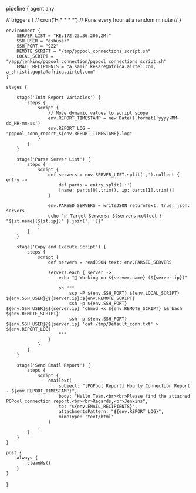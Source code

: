 pipeline {
    agent any

//    triggers {
//        cron('H * * * *') // Runs every hour at a random minute
//    }

    environment {
        SERVER_LIST = "KE:172.23.36.206,ZM:"
        SSH_USER = "esbuser"
        SSH_PORT = "922"
        REMOTE_SCRIPT = "/tmp/pgpool_connections_script.sh"
        LOCAL_SCRIPT = "/app/jenkins/pgpool_connection/pgpool_connections_script.sh"
        EMAIL_RECIPIENTS = "a_samir.kesare@africa.airtel.com, a_shristi.gupta@africa.airtel.com"
    }

    stages {

        stage('Init Report Variables') {
            steps {
                script {
                    // Move dynamic values to script scope
                    env.REPORT_TIMESTAMP = new Date().format('yyyy-MM-dd_HH-mm-ss')
                    env.REPORT_LOG = "pgpool_conn_report_${env.REPORT_TIMESTAMP}.log"
                }
            }
        }

        stage('Parse Server List') {
            steps {
                script {
                    def servers = env.SERVER_LIST.split(',').collect { entry ->
                        def parts = entry.split(':')
                        [name: parts[0].trim(), ip: parts[1].trim()]
                    }

                    env.PARSED_SERVERS = writeJSON returnText: true, json: servers
                    echo "✅ Target Servers: ${servers.collect { "${it.name}(${it.ip})" }.join(', ')}"
                }
            }
        }

        stage('Copy and Execute Script') {
            steps {
                script {
                    def servers = readJSON text: env.PARSED_SERVERS

                    servers.each { server ->
                        echo "🔧 Working on ${server.name} (${server.ip})"

                        sh """
                            scp -P ${env.SSH_PORT} ${env.LOCAL_SCRIPT} ${env.SSH_USER}@${server.ip}:${env.REMOTE_SCRIPT}
                            ssh -p ${env.SSH_PORT} ${env.SSH_USER}@${server.ip} 'chmod +x ${env.REMOTE_SCRIPT} && bash ${env.REMOTE_SCRIPT}'
                            ssh -p ${env.SSH_PORT} ${env.SSH_USER}@${server.ip} 'cat /tmp/Default_conn.txt' > ${env.REPORT_LOG}
                        """
                    }
                }
            }
        }

        stage('Send Email Report') {
            steps {
                script {
                    emailext(
                        subject: "[PGPool Report] Hourly Connection Report - ${env.REPORT_TIMESTAMP}",
                        body: "Hello Team,<br><br>Please find the attached PGPool connection report.<br><br>Regards,<br>Jenkins",
                        to: "${env.EMAIL_RECIPIENTS}",
                        attachmentsPattern: "${env.REPORT_LOG}",
                        mimeType: 'text/html'
                    )
                }
            }
        }
    }

    post {
        always {
            cleanWs()
        }
    }
}

